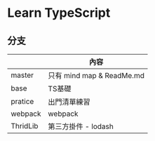 # Learn TypeScript

## 分支
|           | 內容                        |
| --------- | -------------------------- |
| master    | 只有 mind map & ReadMe.md   |
| base      | TS基礎                      |
| pratice   | 出門清單練習                  |
| webpack   | webpack                     |
| ThridLib  | 第三方掛件 - lodash          |